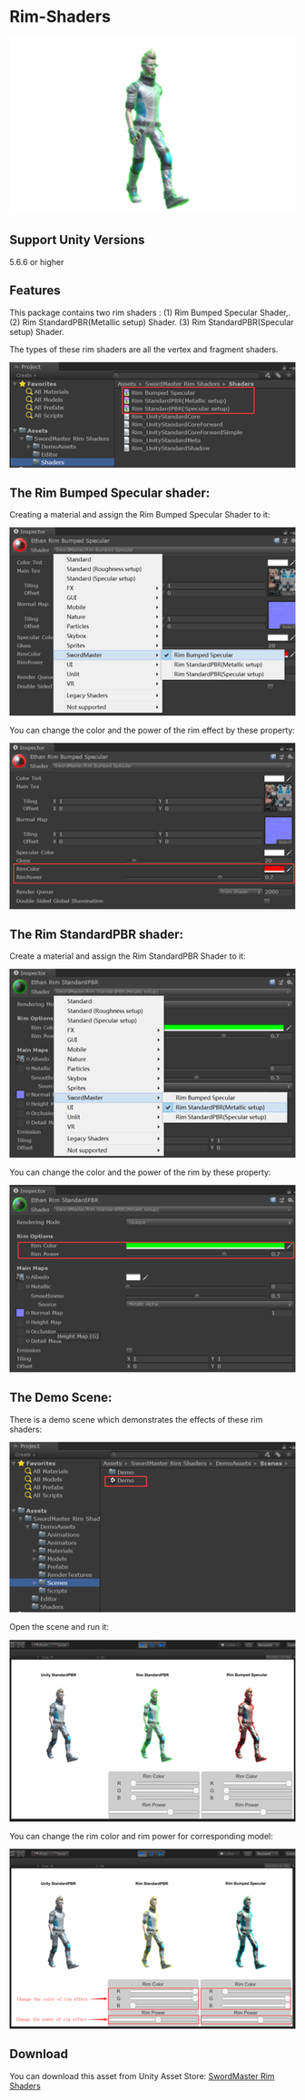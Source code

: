 # Rim-Shaders
![image](https://github.com/swordmaster003/Rim-Shaders/blob/master/Screenshots/Cover.png)

## Support Unity Versions

5.6.6 or higher

## Features

This package contains two rim shaders : 
(1)	Rim Bumped Specular Shader,.
(2)	Rim StandardPBR(Metallic setup) Shader.
(3)	Rim StandardPBR(Specular setup) Shader.

The types of these rim shaders are all the vertex and fragment shaders.

![image](https://github.com/swordmaster003/Rim-Shaders/blob/master/Screenshots/1.png)

## The Rim Bumped Specular shader:

Creating a material and assign the Rim Bumped Specular Shader to it:

![image](https://github.com/swordmaster003/Rim-Shaders/blob/master/Screenshots/2.png)

You can change the color and the power of the rim effect by these property:

![image](https://github.com/swordmaster003/Rim-Shaders/blob/master/Screenshots/3.png)

## The Rim StandardPBR shader:

Create a material and assign the Rim StandardPBR Shader to it:

![image](https://github.com/swordmaster003/Rim-Shaders/blob/master/Screenshots/4.png)

You can change the color and the power of the rim by these property:

![image](https://github.com/swordmaster003/Rim-Shaders/blob/master/Screenshots/5.png)

## The Demo Scene: 

There is a demo scene which demonstrates the effects of these rim shaders:

![image](https://github.com/swordmaster003/Rim-Shaders/blob/master/Screenshots/6.png)

Open the scene and run it:

![image](https://github.com/swordmaster003/Rim-Shaders/blob/master/Screenshots/7.png)

You can change the rim color and rim power for corresponding model:

![image](https://github.com/swordmaster003/Rim-Shaders/blob/master/Screenshots/8.png)

## Download

You can download this asset from Unity Asset Store:
[SwordMaster Rim Shaders](https://assetstore.unity.com/packages/vfx/shaders/swordmaster-rim-shaders-156776)






